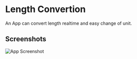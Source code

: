 # Length Convertion

An App can convert length realtime and easy change of unit.


## Screenshots

![App Screenshot](https://cdn.wafflemaster.my.id/Untitled%20Design.png)

